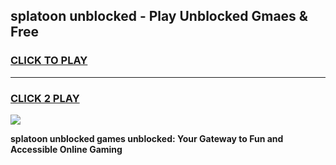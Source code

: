 
## splatoon unblocked - Play Unblocked Gmaes & Free
<h3>
<a href="https://news.freeplayer.one?title=splatoon_unblocked&ref=23F">CLICK TO PLAY</a></h3>
<hr>

<h3>
<a href="https://news.freeplayer.one?title=splatoon_unblocked&ref=23F">CLICK 2 PLAY</a>
  
</h3>

<a href="https://news.freeplayer.one?title=splatoon_unblocked&ref=23F/"><img src="https://clearcache.store/games.png"></a>


**splatoon unblocked games unblocked: Your Gateway to Fun and Accessible Online Gaming**
